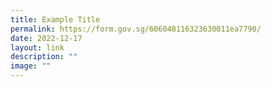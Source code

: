 ```yaml
---
title: Example Title
permalink: https://form.gov.sg/606048116323630011ea7790/
date: 2022-12-17
layout: link
description: ""
image: ""
---
```

